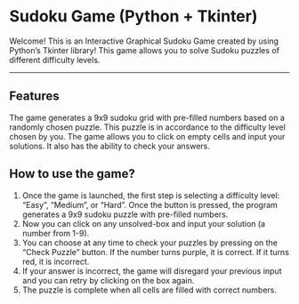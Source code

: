 # Sudoku Game (Python + Tkinter)

Welcome! This is an Interactive Graphical Sudoku Game created by using Python’s Tkinter library! This game allows you to solve Sudoku puzzles of different difficulty levels. 

---

##  Features

The game generates a 9x9 sudoku grid with pre-filled numbers based on a randomly chosen puzzle. This puzzle is in accordance to the difficulty level chosen by you.
The game allows you to click on empty cells and input your solutions. It also has the ability to check your answers. 

## How to use the game? 
1)	Once the game is launched, the first step is selecting a difficulty level: “Easy”, “Medium”, or “Hard”. Once the button is pressed, the program generates a 9x9 sudoku puzzle with pre-filled numbers. 
2)	Now you can click on any unsolved-box and input your solution (a number from 1-9).
3)	You can choose at any time to check your puzzles by pressing on the “Check Puzzle” button. If the number turns purple, it is correct. If it turns red, it is incorrect.
4)	If your answer is incorrect, the game will disregard your previous input and you can retry by clicking on the box again.
5)	The puzzle is complete when all cells are filled with correct numbers.


